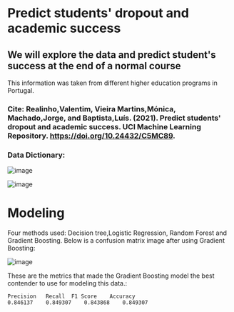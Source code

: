 # Predict students' dropout and academic success
## We will explore the data and predict student's success at the end of a normal course

This information was taken from different higher education programs in Portugal. 

### Cite: Realinho,Valentim, Vieira Martins,Mónica, Machado,Jorge, and Baptista,Luís. (2021). Predict students' dropout and academic success. UCI Machine Learning Repository. https://doi.org/10.24432/C5MC89.

### Data Dictionary:

![image](https://github.com/evelynmmartinez/Students-Success-in-higher-education/assets/136510004/002b1765-f8e6-4ceb-9531-8c1c552b8d2e)

 

![image](https://github.com/evelynmmartinez/Data-Science-Project/assets/136510004/6f60fcc0-e329-47b1-bba3-868a565a4103)

# Modeling

Four methods used: Decision tree,Logistic Regression, Random Forest and Gradient Boosting. 
Below is a confusion matrix image after using Gradient Boosting:

![image](https://github.com/evelynmmartinez/Students-Success-in-higher-education/assets/136510004/02c2450d-474a-42f6-80ee-3a9d3154ffd5)

These are the metrics that made the Gradient Boosting model the best contender to use for modeling this data.:

	Precision	Recall	F1 Score	Accuracy
	0.846137	0.849307	0.843868	0.849307
